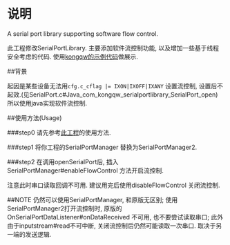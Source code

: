 # 说明
A serial port library supporting software flow control.
 
此工程修改SerialPortLibrary. 主要添加软件流控制功能, 以及增加一些基于线程安全考虑的代码. 使用[kongqw的示例代码](https://github.com/kongqw/AndroidSerialPort)做展示.


##背景

起因是某些设备无法用`cfg.c_cflag |= IXON|IXOFF|IXANY` 设置流控制, 设置后不起效.(见SerialPort.c#Java_com_kongqw_serialportlibrary_SerialPort_open) 
所以使用java实现软件流控制.

##使用方法(Usage)

###step0
请先参考[此工程](https://github.com/kongqw/AndroidSerialPort)的使用方法.

###step1 
将你工程的SerialPortManager 替换为SerialPortManager2.

###step2 
在调用openSerialPort后, 插入SerialPortManager#enableFlowControl  方法开启流控制. 

注意此时串口读取回调不可用. 建议用完后使用disableFlowControl 关闭流控制.


##NOTE
仍然可以使用SerialPortManager, 和原版无区别;
使用SerialPortManager2打开流控制时, 原版的OnSerialPortDataListener#onDataReceived 不可用, 也不要尝试读取串口; 
此外由于inputstream#read不可中断, 关闭流控制后仍然可能读取一次串口. 取决于另一端的发送逻辑. 
